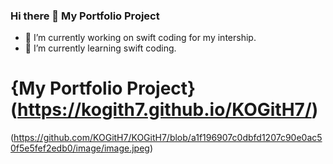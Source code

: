 ### Hi there 👋 My Portfolio Project
- 🔭 I’m currently working on swift coding for my intership. 
- 🌱 I’m currently learning swift coding.
# {My Portfolio Project} (https://kogith7.github.io/KOGitH7/) 
(https://github.com/KOGitH7/KOGitH7/blob/a1f196907c0dbfd1207c90e0ac50f5e5fef2edb0/image/image.jpeg)
<!--


# [Project 2: Answering Question]

- 🤔 I’m looking for help with learning how to create a Portfolio using GitHub
<!--
**KOGitH7/KOGitH7** is a ✨ _special_ ✨ repository because its `README.md` (this file) appears on your GitHub profile.






- 💬 Ask me about ...
- 📫 How to reach me: ...
- 😄 Pronouns: ...
- ⚡ Fun fact: ...
-->
